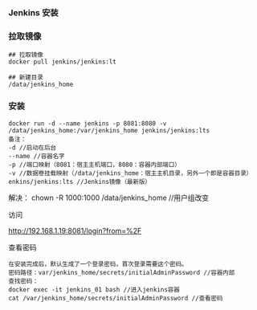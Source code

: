 ### Jenkins 安装

### 拉取镜像

```
## 拉取镜像
docker pull jenkins/jenkins:lt

## 新建目录
/data/jenkins_home
```

### 安装

```
docker run -d --name jenkins -p 8081:8080 -v /data/jenkins_home:/var/jenkins_home jenkins/jenkins:lts
备注：
-d //启动在后台
--name //容器名字
-p //端口映射（8081：宿主主机端口，8080：容器内部端口）
-v //数据卷挂载映射（/data/jenkins_home：宿主主机目录，另外一个即是容器目录）
enkins/jenkins:lts //Jenkins镜像（最新版）
```



解决：
chown -R 1000:1000 /data/jenkins_home //用户组改变

访问

http://192.168.1.19:8081/login?from=%2F





查看密码

```
在安装完成后，默认生成了一个登录密码，首次登录需要这个密码。
密码路径：var/jenkins_home/secrets/initialAdminPassword //容器内部
查找密码：
docker exec -it jenkins_01 bash //进入jenkins容器
cat /var/jenkins_home/secrets/initialAdminPassword //查看密码
```

